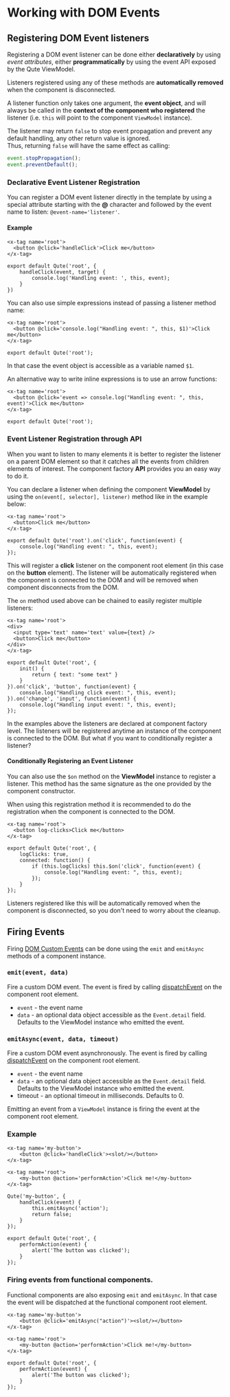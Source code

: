 # Working with DOM Events


## Registering DOM Event listeners

Registering a DOM event listener can be done either **declaratively** by using *event attributes*, either **programmatically** by using the event API exposed by the Qute ViewModel.

Listeners registered using any of these methods are **automatically removed** when the component is disconnected.

A listener function only takes one argument, the **event object**, and will always be called in the **context of the component who registered** the listener (i.e. `this` will point to the component `ViewModel` instance).

The listener may return `false` to stop event propagation and prevent any default handling, any other return value is ignored.  \
Thus, returning `false` will have the same effect as calling:

```javascript
event.stopPropagation();
event.preventDefault();
```

### Declarative Event Listener Registration

You can register a DOM event listener directly in the template by using a special attribute starting with the **@** character and followed by the event name to listen: `@event-name='listener'`.

#### Example

```jsq
<x-tag name='root'>
  <button @click='handleClick'>Click me</button>
</x-tag>

export default Qute('root', {
	handleClick(event, target) {
		console.log('Handling event: ', this, event);
	}
})
```

You can also use simple expressions instead of passing a listener method name:

```jsq
<x-tag name='root'>
  <button @click='console.log("Handling event: ", this, $1)'>Click me</button>
</x-tag>

export default Qute('root');
```

In that case the event object is accessible as a variable named `$1`.

An alternative way to write inline expressions is to use an arrow functions:

```jsq
<x-tag name='root'>
  <button @click='event => console.log("Handling event: ", this, event)'>Click me</button>
</x-tag>

export default Qute('root');
```


### Event Listener Registration through API

When you want to listen to many elements it is better to register the listener on a parent DOM element so that it catches all the events from children elements of interest.
The component factory **API** provides you an easy way to do it.

You can declare a listener when defining the component **ViewModel** by using the `on(event[, selector], listener)` method like in the example below:

```jsq
<x-tag name='root'>
  <button>Click me</button>
</x-tag>

export default Qute('root').on('click', function(event) {
	console.log("Handling event: ", this, event);
});
```

This will register a **click** listener on the component root element (in this case on the **button** element).
The listener will be automatically registered when the component is connected to the DOM and will be removed when component disconnects from the DOM.

The `on` method used above can be chained to easily register multiple listeners:

```jsq
<x-tag name='root'>
<div>
  <input type='text' name='text' value={text} />
  <button>Click me</button>
</div>
</x-tag>

export default Qute('root', {
	init() {
		return { text: "some text" }
	}
}).on('click', 'button', function(event) {
	console.log("Handling click event: ", this, event);
}).on('change', 'input', function(event) {
	console.log("Handling input event: ", this, event);
});

```

In the examples above the listeners are declared at component factory level. The listeners will be registered anytime an instance of the component is connected to the DOM. But what if you want to conditionally register a listener?

#### Conditionally Registering an Event Listener

You can also use the `$on` method on the **ViewModel** instance to register a listener. This method has the same signature as the one provided by the component constructor.

When using this registration method it is recommended to do the registration when the component is connected to the DOM.

```jsq
<x-tag name='root'>
  <button log-clicks>Click me</button>
</x-tag>

export default Qute('root', {
	logClicks: true,
	connected: function() {
		if (this.logClicks) this.$on('click', function(event) {
			console.log("Handling event: ", this, event);
		});
	}
});
```

Listeners registered like this will be automatically removed when the component is disconnected, so you don't need to worry about the cleanup.


## Firing Events

Firing [DOM Custom Events](https://developer.mozilla.org/en-US/docs/Web/API/CustomEvent) can be done using the `emit` and `emitAsync` methods of a component instance.

### **`emit(event, data)`**

Fire a custom DOM event. The event is fired by calling [dispatchEvent](https://developer.mozilla.org/en-US/docs/Web/API/EventTarget/dispatchEvent) on the component root element.

* `event` - the event name
* `data`  - an optional data object accessible as the `Event.detail` field. Defaults to the ViewModel instance who emitted the event.

### **`emitAsync(event, data, timeout)`**

Fire a custom DOM event asynchronously. The event is fired by calling [dispatchEvent](https://developer.mozilla.org/en-US/docs/Web/API/EventTarget/dispatchEvent) on the component root element.

* `event` - the event name
* `data`  - an optional data object accessible as the `Event.detail` field. Defaults to the ViewModel instance who emitted the event.
* timeout - an optional timeout in milliseconds. Defaults to 0.

Emitting an event from a `ViewModel` instance is firing the event at the component root element.

### Example

```jsq
<x-tag name='my-button'>
	<button @click='handleClick'><slot/></button>
</x-tag>

<x-tag name='root'>
	<my-button @action='performAction'>Click me!</my-button>
</x-tag>

Qute('my-button', {
	handleClick(event) {
		this.emitAsync('action');
		return false;
	}
});

export default Qute('root', {
	performAction(event) {
		alert('The button was clicked');
	}
});
```

### Firing events from functional components.

Functional components are also exposing `emit` and `emitAsync`. In that case the event will be dispatched at the functional component root element.

```jsq
<x-tag name='my-button'>
	<button @click='emitAsync("action")'><slot/></button>
</x-tag>

<x-tag name='root'>
	<my-button @action='performAction'>Click me!</my-button>
</x-tag>

export default Qute('root', {
	performAction(event) {
		alert('The button was clicked');
	}
});
```

